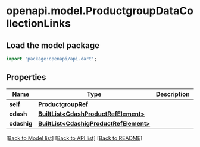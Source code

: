 # openapi.model.ProductgroupDataCollectionLinks

## Load the model package
```dart
import 'package:openapi/api.dart';
```

## Properties
Name | Type | Description | Notes
------------ | ------------- | ------------- | -------------
**self** | [**ProductgroupRef**](ProductgroupRef.md) |  | [optional] 
**cdash** | [**BuiltList&lt;CdashProductRefElement&gt;**](CdashProductRefElement.md) |  | [optional] 
**cdashig** | [**BuiltList&lt;CdashigProductRefElement&gt;**](CdashigProductRefElement.md) |  | [optional] 

[[Back to Model list]](../README.md#documentation-for-models) [[Back to API list]](../README.md#documentation-for-api-endpoints) [[Back to README]](../README.md)


